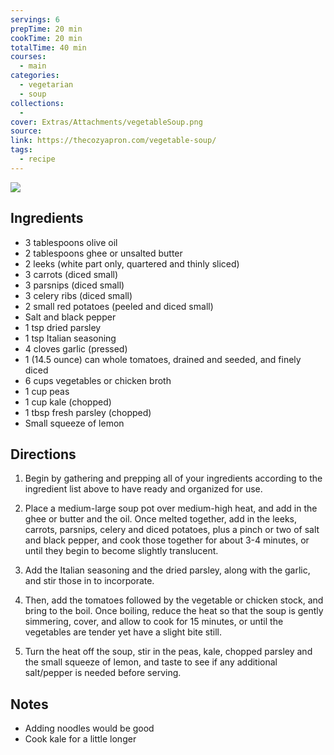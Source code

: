 ```yaml
---
servings: 6
prepTime: 20 min
cookTime: 20 min
totalTime: 40 min
courses:
  - main
categories:
  - vegetarian
  - soup
collections:
  -
cover: Extras/Attachments/vegetableSoup.png
source:
link: https://thecozyapron.com/vegetable-soup/
tags:
  - recipe
---
```


![](Extras/Attachments/vegetableSoup.png)


## Ingredients

- 3 tablespoons olive oil
- 2 tablespoons ghee or unsalted butter
- 2 leeks (white part only, quartered and thinly sliced)
- 3 carrots (diced small)
- 3 parsnips (diced small)
- 3 celery ribs (diced small)
- 2 small red potatoes (peeled and diced small)
- Salt and black pepper
- 1 tsp dried parsley
- 1 tsp Italian seasoning
- 4 cloves garlic (pressed)
- 1 (14.5 ounce) can whole tomatoes, drained and seeded, and finely diced
- 6 cups vegetables or chicken broth
- 1 cup peas
- 1 cup kale (chopped)
- 1 tbsp fresh parsley (chopped)
- Small squeeze of lemon


## Directions

1. Begin by gathering and prepping all of your ingredients according to the ingredient list above to have ready and organized for use.

2. Place a medium-large soup pot over medium-high heat, and add in the ghee or butter and the oil. Once melted together, add in the leeks, carrots, parsnips, celery and diced potatoes, plus a pinch or two of salt and black pepper, and cook those together for about 3-4 minutes, or until they begin to become slightly translucent.

3. Add the Italian seasoning and the dried parsley, along with the garlic, and stir those in to incorporate.

4. Then, add the tomatoes followed by the vegetable or chicken stock, and bring to the boil. Once boiling, reduce the heat so that the soup is gently simmering, cover, and allow to cook for 15 minutes, or until the vegetables are tender yet have a slight bite still.

5. Turn the heat off the soup, stir in the peas, kale, chopped parsley and the small squeeze of lemon, and taste to see if any additional salt/pepper is needed before serving.


## Notes

- Adding noodles would be good
- Cook kale for a little longer